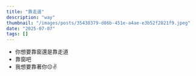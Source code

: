 ```yaml
---
title: "靠走道"
description: "way"
thumbnail: "/images/posts/35438379-d86b-451e-a4ae-e3b52f2821f9.jpeg"
date: "2025-07-07"
tags: []
---
```

- 你想要靠窗還是靠走道
- 靠窗吧
- 我想要靠著你😔✌️
